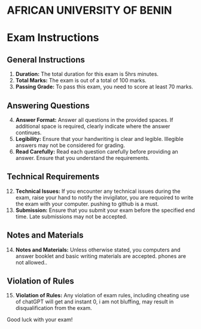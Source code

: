 # **AFRICAN UNIVERSITY OF BENIN**


# Exam Instructions

## General Instructions

1. **Duration:** The total duration for this exam is 5hrs minutes.
2. **Total Marks:** The exam is out of a total of 100 marks.
3. **Passing Grade:** To pass this exam, you need to score at least 70 marks.

## Answering Questions

4. **Answer Format:** Answer all questions in the provided spaces. If additional space is required, clearly indicate where the answer continues.
5. **Legibility:** Ensure that your handwriting is clear and legible. Illegible answers may not be considered for grading.
6. **Read Carefully:** Read each question carefully before providing an answer. Ensure that you understand the requirements.


## Technical Requirements

12. **Technical Issues:** If you encounter any technical issues during the exam, raise your hand to notify the invigilator, you are requoired to write the exam with your computer. pushing to github is a must.
13. **Submission:** Ensure that you submit your exam before the specified end time. Late submissions may not be accepted.

## Notes and Materials

14. **Notes and Materials:** Unless otherwise stated, you computers and answer booklet and basic writing materials are accepted. phones are not allowed..

## Violation of Rules

15. **Violation of Rules:** Any violation of exam rules, including cheating use of chatGPT will get and instant 0, i am not bluffing, may result in disqualification from the exam.

Good luck with your exam!
